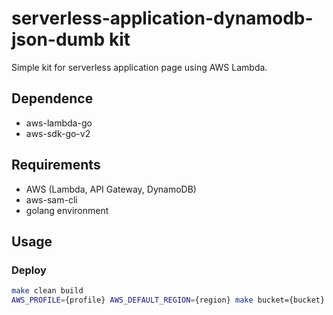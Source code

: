# serverless-application-dynamodb-json-dumb kit
Simple kit for serverless application page using AWS Lambda.


## Dependence
- aws-lambda-go
- aws-sdk-go-v2


## Requirements
- AWS (Lambda, API Gateway, DynamoDB)
- aws-sam-cli
- golang environment


## Usage

### Deploy
```bash
make clean build
AWS_PROFILE={profile} AWS_DEFAULT_REGION={region} make bucket={bucket} stack={stack name} deploy
```

